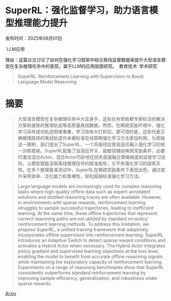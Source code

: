 # SuperRL：强化监督学习，助力语言模型推理能力提升

发布时间：2025年06月01日

`LLM应用

理由：这篇论文讨论了如何在强化学习框架中结合离线监督数据来提升大型语言模型在复杂推理任务中的表现，属于LLM的应用层面研究。` `教育技术` `学术研究`

> SuperRL: Reinforcement Learning with Supervision to Boost Language Model Reasoning

# 摘要

> 大型语言模型在复杂推理任务中大显身手，这些任务常依赖专家标注的解决方案和提炼的推理轨迹等高质量离线数据。然而，在稀疏奖励环境中，强化学习采样成功轨迹困难重重，学习效率大打折扣。更可惜的是，这些代表正确推理路径的离线轨迹并未被标准在线策略强化学习方法善加利用。为突破这一限制，我们提出了SuperRL，一个将离线监督自适应融入强化学习的统一训练框架。SuperRL配备了自适应开关，能敏锐捕捉稀疏奖励条件，必要时激活混合Actor。混合Actor巧妙地在损失层面融合策略梯度和监督学习目标，让模型既能汲取离线推理信号的精准指导，又不失强化学习的探索天性。在多个推理基准测试中，SuperRL在稀疏奖励条件下表现出色，通过提升采样效率、泛化能力和鲁棒性，轻松超越标准强化学习方法。

> Large language models are increasingly used for complex reasoning tasks where high-quality offline data such as expert-annotated solutions and distilled reasoning traces are often available. However, in environments with sparse rewards, reinforcement learning struggles to sample successful trajectories, leading to inefficient learning. At the same time, these offline trajectories that represent correct reasoning paths are not utilized by standard on-policy reinforcement learning methods. To address this limitation, we propose SuperRL, a unified training framework that adaptively incorporates offline supervision into reinforcement learning. SuperRL introduces an Adaptive Switch to detect sparse reward conditions and activates a Hybrid Actor when necessary. The Hybrid Actor integrates policy gradient and supervised learning objectives at the loss level, enabling the model to benefit from accurate offline reasoning signals while maintaining the exploratory capacity of reinforcement learning. Experiments on a range of reasoning benchmarks show that SuperRL consistently outperforms standard reinforcement learning by improving sample efficiency, generalization, and robustness under sparse rewards.

[Arxiv](https://arxiv.org/abs/2506.01096)
